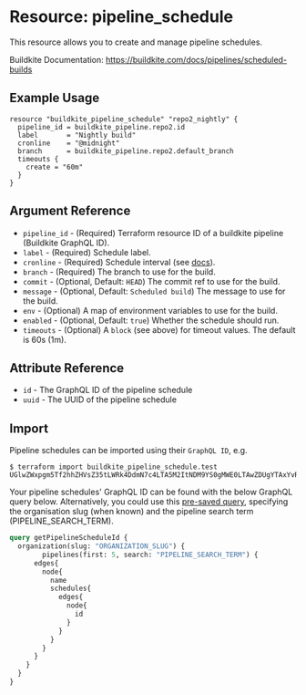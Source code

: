 # Resource: pipeline_schedule

This resource allows you to create and manage pipeline schedules.

Buildkite Documentation: https://buildkite.com/docs/pipelines/scheduled-builds

## Example Usage

```hcl
resource "buildkite_pipeline_schedule" "repo2_nightly" {
  pipeline_id = buildkite_pipeline.repo2.id
  label       = "Nightly build"
  cronline    = "@midnight"
  branch      = buildkite_pipeline.repo2.default_branch
  timeouts {
    create = "60m"
  }
}
```

## Argument Reference

* `pipeline_id` - (Required) Terraform resource ID of a buildkite pipeline (Buildkite GraphQL ID).
* `label` - (Required) Schedule label.
* `cronline` - (Required) Schedule interval (see [docs](https://buildkite.com/docs/pipelines/scheduled-builds#schedule-intervals)).
* `branch` - (Required) The branch to use for the build.
* `commit` - (Optional, Default: `HEAD`) The commit ref to use for the build.
* `message` - (Optional, Default: `Scheduled build`) The message to use for the build.
* `env` - (Optional) A map of environment variables to use for the build.
* `enabled` - (Optional, Default: `true`) Whether the schedule should run.
* `timeouts` - (Optional) A `block` (see above) for timeout values. The default is 60s (1m).

## Attribute Reference

* `id` - The GraphQL ID of the pipeline schedule
* `uuid` - The UUID of the pipeline schedule

## Import

Pipeline schedules can be imported using their `GraphQL ID`, e.g.

```
$ terraform import buildkite_pipeline_schedule.test UGlwZWxpgm5Tf2hhZHVsZ35tLWRk4DdmN7c4LTA5M2ItNDM9YS0gMWE0LTAwZDUgYTAxYvRf49==
```

Your pipeline schedules' GraphQL ID can be found with the below GraphQL query below. Alternatively, you could use this [pre-saved query](https://buildkite.com/user/graphql/console/45687b7c-2565-4acb-8a74-750a3647875f), specifying the organisation slug (when known) and the pipeline search term (PIPELINE_SEARCH_TERM).

```graphql
query getPipelineScheduleId {
  organization(slug: "ORGANIZATION_SLUG") {
		pipelines(first: 5, search: "PIPELINE_SEARCH_TERM") {
      edges{
        node{
          name
          schedules{
            edges{ 
              node{
                id
              }
            }
          }
        }
      }
    }
  }
}
```
